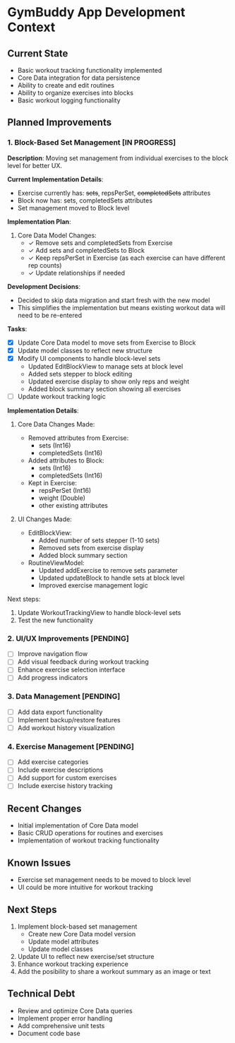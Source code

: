 # GymBuddy App Development Context

## Current State
- Basic workout tracking functionality implemented
- Core Data integration for data persistence
- Ability to create and edit routines
- Ability to organize exercises into blocks
- Basic workout logging functionality

## Planned Improvements

### 1. Block-Based Set Management [IN PROGRESS]
**Description**: Moving set management from individual exercises to the block level for better UX.

**Current Implementation Details**:
- Exercise currently has: ~~sets~~, repsPerSet, ~~completedSets~~ attributes
- Block now has: sets, completedSets attributes
- Set management moved to Block level

**Implementation Plan**:
1. Core Data Model Changes:
   - ✓ Remove sets and completedSets from Exercise
   - ✓ Add sets and completedSets to Block
   - ✓ Keep repsPerSet in Exercise (as each exercise can have different rep counts)
   - ✓ Update relationships if needed

**Development Decisions**:
- Decided to skip data migration and start fresh with the new model
- This simplifies the implementation but means existing workout data will need to be re-entered

**Tasks**:
- [x] Update Core Data model to move sets from Exercise to Block
- [x] Update model classes to reflect new structure
- [x] Modify UI components to handle block-level sets
  - Updated EditBlockView to manage sets at block level
  - Added sets stepper to block editing
  - Updated exercise display to show only reps and weight
  - Added block summary section showing all exercises
- [ ] Update workout tracking logic

**Implementation Details**:
1. Core Data Changes Made:
   - Removed attributes from Exercise:
     - sets (Int16)
     - completedSets (Int16)
   - Added attributes to Block:
     - sets (Int16)
     - completedSets (Int16)
   - Kept in Exercise:
     - repsPerSet (Int16)
     - weight (Double)
     - other existing attributes

2. UI Changes Made:
   - EditBlockView:
     - Added number of sets stepper (1-10 sets)
     - Removed sets from exercise display
     - Added block summary section
   - RoutineViewModel:
     - Updated addExercise to remove sets parameter
     - Updated updateBlock to handle sets at block level
     - Improved exercise management logic

Next steps:
1. Update WorkoutTrackingView to handle block-level sets
2. Test the new functionality

### 2. UI/UX Improvements [PENDING]
- [ ] Improve navigation flow
- [ ] Add visual feedback during workout tracking
- [ ] Enhance exercise selection interface
- [ ] Add progress indicators

### 3. Data Management [PENDING]
- [ ] Add data export functionality
- [ ] Implement backup/restore features
- [ ] Add workout history visualization

### 4. Exercise Management [PENDING]
- [ ] Add exercise categories
- [ ] Include exercise descriptions
- [ ] Add support for custom exercises
- [ ] Include exercise history tracking

## Recent Changes
- Initial implementation of Core Data model
- Basic CRUD operations for routines and exercises
- Implementation of workout tracking functionality

## Known Issues
- Exercise set management needs to be moved to block level
- UI could be more intuitive for workout tracking

## Next Steps
1. Implement block-based set management
   - Create new Core Data model version
   - Update model attributes
   - Update model classes
2. Update UI to reflect new exercise/set structure
3. Enhance workout tracking experience
4. Add the posibility to share a workout summary as an image or text

## Technical Debt
- Review and optimize Core Data queries
- Implement proper error handling
- Add comprehensive unit tests
- Document code base 